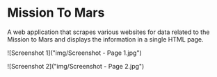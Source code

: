 # Mission To Mars

A web application that scrapes various websites for data related to the Mission to Mars and displays the information in a single HTML page.

![Screenshot 1]("img/Screenshot - Page 1.jpg")

![Screenshot 2]("img/Screenshot - Page 2.jpg")
